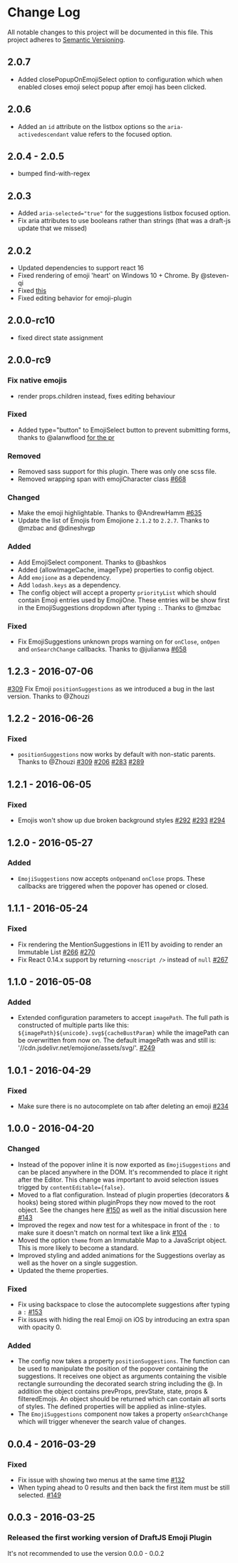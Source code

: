 # Change Log

All notable changes to this project will be documented in this file.
This project adheres to [Semantic Versioning](http://semver.org/).

## 2.0.7
- Added closePopupOnEmojiSelect option to configuration which when enabled closes emoji select popup after emoji has been clicked.

## 2.0.6
- Added an `id` attribute on the listbox options so the `aria-activedescendant` value refers to the focused option.

## 2.0.4 - 2.0.5
- bumped find-with-regex

## 2.0.3
- Added `aria-selected="true"` for the suggestions listbox focused option.
- Fix aria attributes to use booleans rather than strings (that was a draft-js update that we missed)

## 2.0.2
- Updated dependencies to support react 16
- Fixed rendering of emoji 'heart' on Windows 10 + Chrome. By @steven-qi
- Fixed [this](https://github.com/draft-js-plugins/draft-js-plugins/issues/1041)
- Fixed editing behavior for emoji-plugin

## 2.0.0-rc10
- fixed direct state assignment

## 2.0.0-rc9

### Fix native emojis
- render props.children instead, fixes editing behaviour

### Fixed
- Added type="button" to EmojiSelect button to prevent submitting forms, thanks to @alanwflood [for the pr](https://github.com/draft-js-plugins/draft-js-plugins/pull/829)

### Removed

- Removed sass support for this plugin. There was only one scss file.
- Removed wrapping span with emojiCharacter class [#668](https://github.com/draft-js-plugins/draft-js-plugins/pull/668)

### Changed

- Make the emoji highlightable. Thanks to @AndrewHamm [#635](https://github.com/draft-js-plugins/draft-js-plugins/pull/635)
- Update the list of Emojis from Emojione `2.1.2` to `2.2.7`. Thanks to @mzbac and @dineshvgp

### Added

- Add EmojiSelect component. Thanks to @bashkos
- Added {allowImageCache, imageType} properties to  config object.
- Add `emojione` as a dependency.
- Add `lodash.keys` as a dependency.
- The config object will accept a property `priorityList` which should contain Emoji entries used by EmojiOne. These entries will be show first in the EmojiSuggestions dropdown after typing `:`. Thanks to @mzbac

### Fixed

- Fix EmojiSuggestions unknown props warning on for `onClose`, `onOpen` and `onSearchChange` callbacks. Thanks to @julianwa [#658](https://github.com/draft-js-plugins/draft-js-plugins/pull/658)

## 1.2.3 - 2016-07-06

[#309](https://github.com/draft-js-plugins/draft-js-plugins/commit/bac8c30f5e324f1fa13b11eeecbaec9172adeb58) Fix Emoji `positionSuggestions` as we introduced a bug in the last version. Thanks to @Zhouzi

## 1.2.2 - 2016-06-26

### Fixed

- `positionSuggestions` now works by default with non-static parents. Thanks to @Zhouzi
[#309](https://github.com/draft-js-plugins/draft-js-plugins/pull/309)
[#206](https://github.com/draft-js-plugins/draft-js-plugins/issues/206)
[#283](https://github.com/draft-js-plugins/draft-js-plugins/issues/283)
[#289](https://github.com/draft-js-plugins/draft-js-plugins/issues/289)

## 1.2.1 - 2016-06-05

### Fixed

- Emojis won't show up due broken background styles [#292](https://github.com/draft-js-plugins/draft-js-plugins/pull/292) [#293](https://github.com/draft-js-plugins/draft-js-plugins/issues/293) [#294](https://github.com/draft-js-plugins/draft-js-plugins/pull/294)

## 1.2.0 - 2016-05-27

### Added

- `EmojiSuggestions` now accepts `onOpen`and `onClose` props. These callbacks are triggered when the popover has opened or closed.

## 1.1.1 - 2016-05-24

### Fixed

- Fix rendering the MentionSuggestions in IE11 by avoiding to render an Immutable List [#266](https://github.com/draft-js-plugins/draft-js-plugins/issues/266) [#270](https://github.com/draft-js-plugins/draft-js-plugins/pull/270)
- Fix React 0.14.x support by returning `<noscript />` instead of `null` [#267](https://github.com/draft-js-plugins/draft-js-plugins/pull/267)

## 1.1.0 - 2016-05-08

### Added

- Extended configuration parameters to accept `imagePath`. The full path is constructed of multiple parts like this: `${imagePath}${unicode}.svg${cacheBustParam}` while the imagePath can be overwritten from now on. The default imagePath was and still is: '//cdn.jsdelivr.net/emojione/assets/svg/'. [#249](https://github.com/draft-js-plugins/draft-js-plugins/pull/249)

## 1.0.1 - 2016-04-29

### Fixed

- Make sure there is no autocomplete on tab after deleting an emoji [#234](https://github.com/draft-js-plugins/draft-js-plugins/issues/234)

## 1.0.0 - 2016-04-20

### Changed

- Instead of the popover inline it is now exported as `EmojiSuggestions` and can be placed anywhere in the DOM. It's recommended to place it right after the Editor. This change was important to avoid selection issues trigged by `contentEditable={false}`.
- Moved to a flat configuration. Instead of plugin properties (decorators & hooks) being stored within pluginProps they now moved to the root object. See the changes here [#150](https://github.com/draft-js-plugins/draft-js-plugins/pull/150/files) as well as the initial discussion here [#143](https://github.com/draft-js-plugins/draft-js-plugins/issues/143)
- Improved the regex and now test for a whitespace in front of the `:` to make sure it doesn't match on normal text like a link [#104](https://github.com/draft-js-plugins/draft-js-plugins/issues/104)
- Moved the option `theme` from an Immutable Map to a JavaScript object. This is more likely to become a standard.
- Improved styling and added animations for the Suggestions overlay as well as the hover on a single suggestion.
- Updated the theme properties.

### Fixed

- Fix using backspace to close the autocomplete suggestions after typing a `:` [#153](https://github.com/draft-js-plugins/draft-js-plugins/issues/153)
- Fix issues with hiding the real Emoji on iOS by introducing an extra span with opacity 0.

### Added

- The config now takes a property `positionSuggestions`. The function can be used to manipulate the position of the popover containing the suggestions. It receives one object as arguments containing the visible rectangle surrounding the decorated search string including the @. In addition the object contains prevProps, prevState, state, props & filteredEmojs. An object should be returned which can contain all sorts of styles. The defined properties will be applied as inline-styles.
- The `EmojiSuggestions` component now takes a property `onSearchChange` which will trigger whenever the search value of changes.

## 0.0.4 - 2016-03-29

### Fixed
- Fix issue with showing two menus at the same time [#132](https://github.com/draft-js-plugins/draft-js-plugins/issues/132)
- When typing ahead to 0 results and then back the first item must be still selected. [#149](https://github.com/draft-js-plugins/draft-js-plugins/pull/149)

## 0.0.3 - 2016-03-25
### Released the first working version of DraftJS Emoji Plugin

It's not recommended to use the version 0.0.0 - 0.0.2
